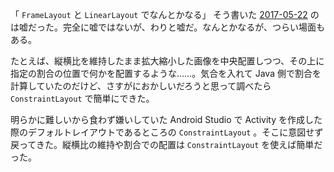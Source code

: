 「 `FrameLayout` と `LinearLayout` でなんとかなる」 そう書いた [2017-05-22][] のは嘘だった。完全に嘘ではないが、わりと嘘だ。なんとかなるが、つらい場面もある。

たとえば、縦横比を維持したまま拡大縮小した画像を中央配置しつつ、その上に指定の割合の位置で何かを配置するような……。気合を入れて Java 側で割合を計算していたのだけど、さすがにおかしいだろうと思って調べたら `ConstraintLayout` で簡単にできた。

明らかに難しいから食わず嫌いしていた Android Studio で Activity を作成した際のデフォルトレイアウトであるところの `ConstraintLayout` 。そこに意図せず戻ってきた。縦横比の維持や割合での配置は `ConstraintLayout` を使えば簡単だった。

[2017-05-22]: http://blog.bouzuya.net/2017/05/22/
